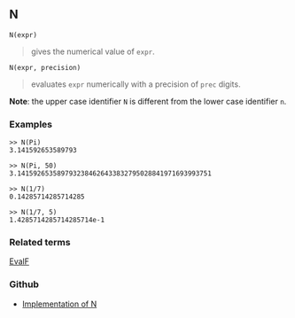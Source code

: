 ## N

```
N(expr)
```

> gives the numerical value of `expr`.  


```
N(expr, precision)
```

> evaluates `expr` numerically with a precision of `prec` digits.  


**Note**: the upper case identifier `N` is different from the lower case identifier `n`.
 
### Examples 

``` 
>> N(Pi)
3.141592653589793

>> N(Pi, 50)
3.1415926535897932384626433832795028841971693993751

>> N(1/7)
0.14285714285714285

>> N(1/7, 5)
1.4285714285714285714e-1
```
 
### Related terms 
[EvalF](EvalF.md)
 

### Github

* [Implementation of N](https://github.com/axkr/symja_android_library/blob/master/symja_android_library/matheclipse-core/src/main/java/org/matheclipse/core/builtin/Arithmetic.java#L2552) 
